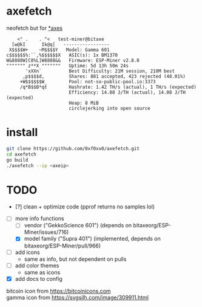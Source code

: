 # axefetch

neofetch but for [*axes](https://bitaxe.org)
```
    <" .    . ^<   test-miner@bitaxe
  [w@kI      Ik@q[   -----------------
 X$$$$W+    ~M$$$$Y   Model: Gamma 601
c$$$$$$%:``,%$$$$$$X   ASIC(s): 1x BM1370
W&8888W[C8%L]W8888&&   Firmware: ESP-Miner v2.8.0
""""""" z**X """""""   Uptime: 5d 13h 50m 24s
       'xXXn`          Best Difficulty: 21M session, 210M best
      ,p$$$$d,         Shares: 881 accepted, 423 rejected (48.01%)
     +W$$$$$$W_        Pool: not-so-public-pool.io:3373
     /q*B$$B*qt        Hashrate: 1.42 TH/s (actual), 1 TH/s (expected)
                       Efficiency: 14.08 J/TH (actual), 14.08 J/TH (expected)
                       Heap: 8 MiB
                       circlejerking into open source
```

# install
```sh
git clone https://github.com/0xf0xx0/axefetch.git
cd axefetch
go build
./axefetch --ip <axeip>
```

# TODO
- [?] clean + optimize code (pprof returns no samples lol)
- [ ] more info functions
    - [ ] vendor ("GekkoScience 601") (depends on bitaxeorg/ESP-Miner/issues/716)
    - [x] model family ("Supra 401") (implemented, depends on bitaxeorg/ESP-Miner/pull/966)
- [ ] add icons
    - same as info, but not dependent on pulls
- [ ] add color themes
    - same as icons
- [x] add docs to config

bitcoin icon from https://bitcoinicons.com  
gamma icon from https://svgsilh.com/image/309911.html
